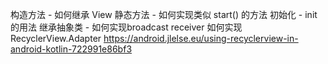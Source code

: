 
构造方法 - 如何继承 View
静态方法 - 如何实现类似 start() 的方法
初始化 - init的用法
继承抽象类 - 如何实现broadcast receiver
如何实现 RecyclerView.Adapter https://android.jlelse.eu/using-recyclerview-in-android-kotlin-722991e86bf3